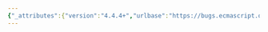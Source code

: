 ```yaml
---
{"_attributes":{"version":"4.4.4+","urlbase":"https://bugs.ecmascript.org/","maintainer":"dherman@mozilla.com"},"bug":{"bug_id":2504,"creation_ts":"2014-02-06 08:31:00 -0800","short_desc":"14.2 Arrow Function: Add [Yield] production parameter to ArrowFunction and ArrowParameters","delta_ts":"2014-04-06 11:29:47 -0700","product":"Draft for 6th Edition","component":"technical issue","version":"Rev 22: January 20, 2014 Draft","rep_platform":"All","op_sys":"All","bug_status":"RESOLVED","resolution":"FIXED","priority":"Normal","bug_severity":"normal","everconfirmed":true,"reporter":{"uid":"andrebargull","name":"André Bargull"},"assigned_to":{"uid":"allen","name":"Allen Wirfs-Brock"},"long_desc":[{"commentid":7198,"comment_count":0,"who":{"uid":"andrebargull","name":"André Bargull"},"bug_when":"2014-02-06 08:31:29 -0800","thetext":"14.2  Arrow Function Definitions:\n\nThe production rules for \"ArrowFunction\" and \"ArrowParameters\" need to have the [Yield] production parameter to avoid a reduce/reduce conflict.\n\nThe rules should be updated to:\n---\nAssignmentExpression[In, Yield] :\n  ArrowFunction[?In, ?Yield]\n\nArrowFunction[In, Yield] :\n  ArrowParameters[?Yield] => ConciseBody[?In]\n\nArrowParameters[Yield]  :\n  BindingIdentifier[?Yield]\n  CoverParenthesisedExpressionAndArrowParameterList[?Yield]\n---"},{"commentid":7207,"comment_count":1,"who":{"uid":"allen","name":"Allen Wirfs-Brock"},"bug_when":"2014-02-07 10:08:17 -0800","thetext":"fixed in rev23 editor's draft"},{"commentid":7531,"comment_count":2,"who":{"uid":"allen","name":"Allen Wirfs-Brock"},"bug_when":"2014-04-06 11:29:47 -0700","thetext":"fixed in rev23 draft"}]}}
---
```

